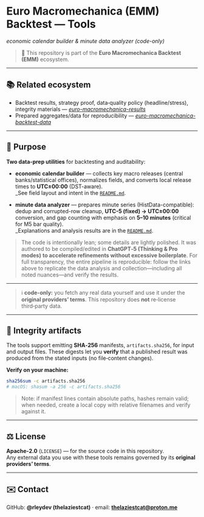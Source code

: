 # Euro Macromechanica (EMM) Backtest — Tools  
*economic calendar builder & minute data analyzer (code-only)*

> 🧭 This repository is part of the **Euro Macromechanica Backtest (EMM)** ecosystem.

---

## 📚 Related ecosystem
- Backtest results, strategy proof, data‑quality policy (headline/stress), integrity materials — *[euro-macromechanica-results](https://github.com/rleydev/euro-macromechanica-results/tree/main)*  
- Prepared aggregates/data for reproducibility — *[euro-macromechanica-backtest-data](https://github.com/rleydev/euro-macromechanica-backtest-data/tree/main)*

---

## 🧭 Purpose
**Two data-prep utilities** for backtesting and auditability:

- **economic calendar builder** — collects key macro releases (central banks/statistical offices), normalizes fields, and converts local release times to **UTC±00:00** (DST-aware).  
  _See field layout and intent in the [`README.md`](https://github.com/rleydev/euro-macromechanica-backtest-data/tree/main/economic_calendars/README.md).

- **minute data analyzer** — prepares minute series (HistData-compatible): dedup and corrupted-row cleanup, **UTC-5 (fixed) → UTC±00:00** conversion, and gap counting with emphasis on **5–10 minutes** (critical for M5 bar quality).  
  _Explanations and analysis results are in the [`README.md`](https://github.com/rleydev/euro-macromechanica-backtest-data/blob/main/analysis/README.md).

> The code is intentionally lean; some details are lightly polished. It was authored to be compiled/edited in **ChatGPT‑5 (Thinking & Pro modes)** **to accelerate refinements without excessive boilerplate**. For full transparency, the entire pipeline is reproducible: follow the links above to replicate the data analysis and collection—including all noted nuances—and verify the results.

---

> ℹ️ **code-only:** you fetch any real data yourself and use it under the **original providers’ terms**. This repository does **not** re‑license third‑party data.

---

## 🔐 Integrity artifacts
The tools support emitting **SHA‑256** manifests, `artifacts.sha256`, for input and output files. These digests let you **verify** that a published result was produced from the stated inputs (no file‑content changes).

**Verify on your machine:**
```bash
sha256sum -c artifacts.sha256
# macOS: shasum -a 256 -c artifacts.sha256
```
> Note: if manifest lines contain absolute paths, hashes remain valid; when needed, create a local copy with relative filenames and verify against it.

---

## ⚖️ License
**Apache‑2.0** (`LICENSE`) — for the source code in this repository.  
Any external data you use with these tools remains governed by its **original providers’ terms**.

---

## ✉️ Contact
GitHub: **@rleydev (thelaziestcat)** · email: **thelaziestcat@proton.me**
